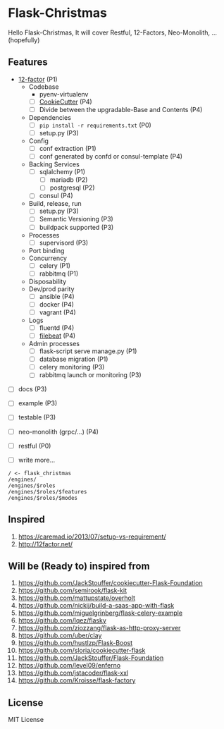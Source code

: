 # Flask-Christmas
Hello Flask-Christmas, It will cover Restful, 12-Factors, Neo-Monolith, ... (hopefully)


## Features
- [12-factor](http://12factor.net/) (P1)
	- Codebase
		- pyenv-virtualenv
		- [ ] [CookieCutter](https://github.com/minhoryang/flask-christmas-cookiecutter) (P4)
		- [ ] Divide between the upgradable-Base and Contents (P4)
	- Dependencies
		- [ ] `pip install -r requirements.txt` (P0)
		- [ ] setup.py (P3)
	- Config
		- [ ] conf extraction (P1)
		- [ ] conf generated by confd or consul-template (P4)
	- Backing Services
		- [ ] sqlalchemy (P1)
			- [ ] mariadb (P2)
			- [ ] postgresql (P2)
		- [ ] consul (P4)
	- Build, release, run
		- [ ] setup.py (P3)
		- [ ] Semantic Versioning (P3)
		- [ ] buildpack supported (P3)
	- Processes
		- [ ] supervisord (P3)
	- Port binding
	- Concurrency
		- [ ] celery (P1)
		- [ ] rabbitmq (P1)
	- Disposability
	- Dev/prod parity
		- [ ] ansible (P4)
		- [ ] docker (P4)
		- [ ] vagrant (P4)
	- Logs
		- [ ] fluentd (P4)
		- [ ] [filebeat](https://github.com/elastic/beats) (P4)
	- Admin processes
		- [ ] flask-script serve manage.py (P1)
		- [ ] database migration (P1)
		- [ ] celery monitoring (P3)
		- [ ] rabbitmq launch or monitoring (P3)
- [ ] docs (P3)
- [ ] example (P3)
- [ ] testable (P3)
- [ ] neo-monolith (grpc/...) (P4)
- [ ] restful (P0)
- [ ] write more...


```text
/ <- flask_christmas
/engines/
/engines/$roles
/engines/$roles/$features
/engines/$roles/$modes
```

## Inspired
1. https://caremad.io/2013/07/setup-vs-requirement/
1. http://12factor.net/


## Will be (Ready to) inspired from
1. https://github.com/JackStouffer/cookiecutter-Flask-Foundation
1. https://github.com/semirook/flask-kit
1. https://github.com/mattupstate/overholt
1. https://github.com/nickjj/build-a-saas-app-with-flask
1. https://github.com/miguelgrinberg/flask-celery-example
1. https://github.com/lqez/flasky
1. https://github.com/ziozzang/flask-as-http-proxy-server
1. https://github.com/uber/clay
1. https://github.com/hustlzp/Flask-Boost
1. https://github.com/sloria/cookiecutter-flask
1. https://github.com/JackStouffer/Flask-Foundation
1. https://github.com/level09/enferno
1. https://github.com/jstacoder/flask-xxl
1. https://github.com/Kroisse/flask-factory


## License
MIT License
